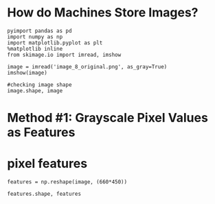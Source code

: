 

# How do Machines Store Images?
~~~
pyimport pandas as pd
import numpy as np
import matplotlib.pyplot as plt
%matplotlib inline
from skimage.io import imread, imshow

image = imread('image_8_original.png', as_gray=True)
imshow(image)

#checking image shape 
image.shape, image
~~~
# Method #1: Grayscale Pixel Values as Features
# pixel features

~~~
features = np.reshape(image, (660*450))

features.shape, features
~~~
